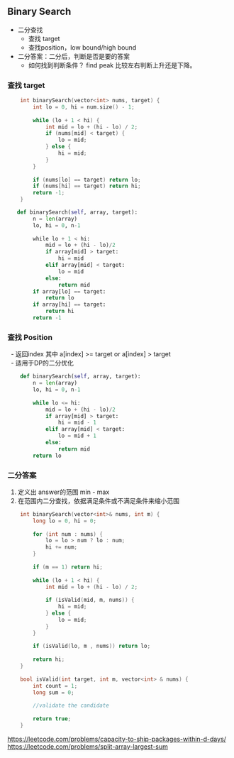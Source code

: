 ## Binary Search ##
* 二分查找
    - 查找 target
    - 查找position，low bound/high bound
* 二分答案：二分后，判断是否是要的答案
    - 如何找到判断条件？ find peak 比较左右判断上升还是下降。

### 查找 target
```cpp
    int binarySearch(vector<int> nums, target) {
        int lo = 0, hi = num.size() - 1;
        
        while (lo + 1 < hi) {
            int mid = lo + (hi - lo) / 2;
            if (nums[mid] < target) {
                lo = mid;
            } else {
                hi = mid;
            }
        }
        
        if (nums[lo] == target) return lo;
        if (nums[hi] == target) return hi;
        return -1;
    }
```
```python
   def binarySearch(self, array, target):
        n = len(array)
        lo, hi = 0, n-1
        
        while lo + 1 < hi:
            mid = lo + (hi - lo)/2
            if array[mid] > target:
                hi = mid
            elif array[mid] < target:
                lo = mid
            else:
                return mid
        if array[lo] == target:
            return lo
        if array[hi] == target:
            return hi
        return -1
```

### 查找 Position
   - 返回index 其中 a[index] >= target or a[index] > target  
   - 适用于DP的二分优化
```python
    def binarySearch(self, array, target):
        n = len(array)
        lo, hi = 0, n-1
        
        while lo <= hi:
            mid = lo + (hi - lo)/2
            if array[mid] > target:
                hi = mid - 1
            elif array[mid] < target:
                lo = mid + 1
            else:
                return mid
        return lo
```

### 二分答案
1. 定义出 answer的范围 min - max
2. 在范围内二分查找，依据满足条件或不满足条件来缩小范围
```cpp
    int binarySearch(vector<int>& nums, int m) {
        long lo = 0, hi = 0;
        
        for (int num : nums) {
            lo = lo > num ? lo : num;
            hi += num;
        }
        
        if (m == 1) return hi;
        
        while (lo + 1 < hi) {
            int mid = lo + (hi - lo) / 2;
            
            if (isValid(mid, m, nums)) {
                hi = mid;
            } else {
                lo = mid;
            }
        }
        
        if (isValid(lo, m , nums)) return lo;
        
        return hi;
    }
    
    bool isValid(int target, int m, vector<int> & nums) {
        int count = 1;
        long sum = 0;
        
        //validate the candidate
                
        return true;
    }
```
https://leetcode.com/problems/capacity-to-ship-packages-within-d-days/  
https://leetcode.com/problems/split-array-largest-sum

